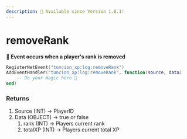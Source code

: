 ```yaml
---
description: 🔧 Available since Version 1.0.1!
---
```


# removeRank

**📢 Event occurs when a player's rank is removed**

```lua
RegisterNetEvent("tuncion_xp:log:removeRank")
AddEventHandler("tuncion_xp:log:removeRank", function(source, data)
    -- Do your magic here 💫
end)
```

### Returns

1. Source <span className="color-blue">(INT)</span> <span className="color-orange">-> PlayerID</span>
2. Data <span className="color-blue">(OBJECT)</span> <span className="color-orange">-> true or false</span>
   1. rank <span className="color-blue">(INT)</span> <span className="color-orange">-> Players current rank</span>
   2. totalXP <span className="color-blue">(INT)</span> <span className="color-orange">-> Players current total XP</span>


